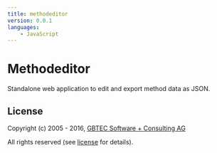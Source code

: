 ```yaml
---
title: methodeditor
version: 0.0.1
languages:
    - JavaScript
---
```


# Methodeditor

Standalone web application to edit and export method data as JSON.

## License

Copyright (c) 2005 - 2016, [GBTEC Software + Consulting AG](http://www.gbtec.de)

All rights reserved (see [license](./LICENSE.txt) for details).